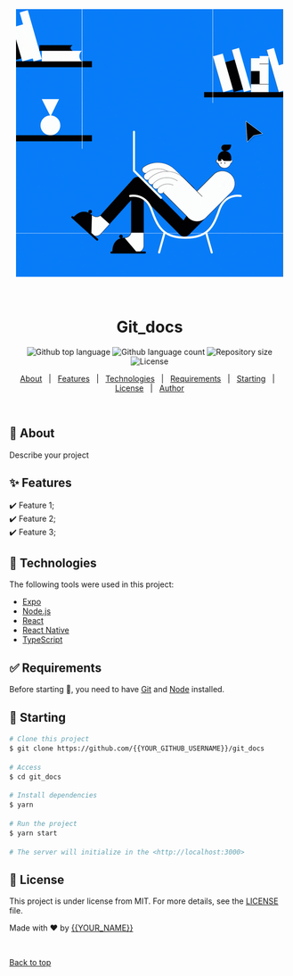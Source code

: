 <div align="center" id="top"> 
  <img src="./.github/app.gif" alt="Git_docs" />

  &#xa0;

  <!-- <a href="https://git_docs.netlify.app">Demo</a> -->
</div>

<h1 align="center">Git_docs</h1>

<p align="center">
  <img alt="Github top language" src="https://img.shields.io/github/languages/top/{{YOUR_GITHUB_USERNAME}}/git_docs?color=56BEB8">

  <img alt="Github language count" src="https://img.shields.io/github/languages/count/{{YOUR_GITHUB_USERNAME}}/git_docs?color=56BEB8">

  <img alt="Repository size" src="https://img.shields.io/github/repo-size/{{YOUR_GITHUB_USERNAME}}/git_docs?color=56BEB8">

  <img alt="License" src="https://img.shields.io/github/license/{{YOUR_GITHUB_USERNAME}}/git_docs?color=56BEB8">

  <!-- <img alt="Github issues" src="https://img.shields.io/github/issues/{{YOUR_GITHUB_USERNAME}}/git_docs?color=56BEB8" /> -->

  <!-- <img alt="Github forks" src="https://img.shields.io/github/forks/{{YOUR_GITHUB_USERNAME}}/git_docs?color=56BEB8" /> -->

  <!-- <img alt="Github stars" src="https://img.shields.io/github/stars/{{YOUR_GITHUB_USERNAME}}/git_docs?color=56BEB8" /> -->
</p>

<!-- Status -->

<!-- <h4 align="center"> 
	🚧  Git_docs 🚀 Under construction...  🚧
</h4> 

<hr> -->

<p align="center">
  <a href="#dart-about">About</a> &#xa0; | &#xa0; 
  <a href="#sparkles-features">Features</a> &#xa0; | &#xa0;
  <a href="#rocket-technologies">Technologies</a> &#xa0; | &#xa0;
  <a href="#white_check_mark-requirements">Requirements</a> &#xa0; | &#xa0;
  <a href="#checkered_flag-starting">Starting</a> &#xa0; | &#xa0;
  <a href="#memo-license">License</a> &#xa0; | &#xa0;
  <a href="https://github.com/{{YOUR_GITHUB_USERNAME}}" target="_blank">Author</a>
</p>

<br>

## :dart: About ##

Describe your project

## :sparkles: Features ##

:heavy_check_mark: Feature 1;\
:heavy_check_mark: Feature 2;\
:heavy_check_mark: Feature 3;

## :rocket: Technologies ##

The following tools were used in this project:

- [Expo](https://expo.io/)
- [Node.js](https://nodejs.org/en/)
- [React](https://pt-br.reactjs.org/)
- [React Native](https://reactnative.dev/)
- [TypeScript](https://www.typescriptlang.org/)

## :white_check_mark: Requirements ##

Before starting :checkered_flag:, you need to have [Git](https://git-scm.com) and [Node](https://nodejs.org/en/) installed.

## :checkered_flag: Starting ##

```bash
# Clone this project
$ git clone https://github.com/{{YOUR_GITHUB_USERNAME}}/git_docs

# Access
$ cd git_docs

# Install dependencies
$ yarn

# Run the project
$ yarn start

# The server will initialize in the <http://localhost:3000>
```

## :memo: License ##

This project is under license from MIT. For more details, see the [LICENSE](LICENSE.md) file.


Made with :heart: by <a href="https://github.com/{{YOUR_GITHUB_USERNAME}}" target="_blank">{{YOUR_NAME}}</a>

&#xa0;

<a href="#top">Back to top</a>
